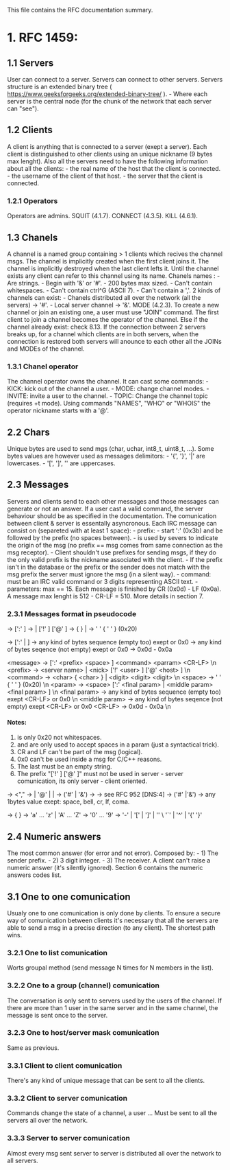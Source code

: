 
This file contains the RFC documentation summary.

# 1. RFC 1459:

## 1.1 Servers
User can connect to a server.
Servers can connect to other servers.
Servers structure is an extended binary tree ( https://www.geeksforgeeks.org/extended-binary-tree/ ).
	- Where each server is the central node (for the chunk of the network that each server can "see").

## 1.2 Clients
A client is anything that is connected to a server (exept a server).
Each client is distinguished to other clients using an unique nickname (9 bytes max lenght).
Also all the servers need to have the following information about all the clients:
	- the real name of the host that the client is connected.
	- the username of the client of that host.
	- the server that the client is connected.

### 1.2.1 Operators
Operators are admins.
SQUIT (4.1.7).
CONNECT (4.3.5).
KILL (4.6.1).

## 1.3 Chanels
A channel is a named group containing > 1 clients which recives the channel msgs.
The channel is implicitly created when the first client joins it.
The channel is implicitly destroyed when the last client lefts it.
Until the channel exists any client can refer to this channel using its name.
Chanels names :
	- Are strings.
	- Begin with '&' or '#'.
	- 200 bytes max sized.
	- Can't contain whitespaces.
	- Can't contain ctrl^G (ASCII 7).
	- Can't contain a ','.
2 kinds of channels can exist:
	- Chanels distributed all over the network (all the servers) -> '#'.
	- Local server channel -> '&'.
MODE (4.2.3).
To create a new channel or join an existing one, a user must use "JOIN" command.
The first client to join a channel becomes the operator of the channel.
Else if the channel already exist: check 8.13.
If the connection between 2 servers breaks up, for a channel which clients are in both servers, when the connection is restored both servers will anounce to each other all the JOINs and MODEs of the channel.

### 1.3.1 Chanel operator
The channel operator owns the channel.
It can cast some commands:
	- KICK: kick out of the channel a user.
	- MODE: change channel modes.
	- INVITE: invite a user to the channel.
	- TOPIC: Change the channel topic (requires +t mode).
Using commands "NAMES", "WHO" or "WHOIS" the operator nickname starts with a '@'.

## 2.2 Chars
Unique bytes are used to send mgs (char, uchar, int8_t, uint8_t, ...).
Some bytes values are however used as messages delimitors:
	- '{', '}', '|' are lowercases.
	- '[', ']', '\' are uppercases.

## 2.3 Messages
Servers and clients send to each other messages and those messages can generate or not an answer.
If a user cast a valid command, the server behaviour should be as specified in the documentation.
The comunication between client & server is essentally asyncronous.
Each IRC message can consist on (separeted with at least 1 space):
	- <optional> prefix:
		- start ':' (0x3b) and be followed by the prefix (no spaces between).
		- is used by severs to indicate the origin of the msg
			(no prefix == msg comes from same connection as the msg receptor).
		- Client shouldn't use prefixes for sending msgs, if they do the only valid prefix
			is the nickname associated with the client.
		- If the prefix isn't in the database or the prefix or the sender does not match with
			the msg prefix the server must ignore the msg (in a silent way).
	- command: must be an IRC valid command or 3 digits representing ASCII text.
	- parameters: max == 15.
Each message is finished by CR (0x0d) - LF (0x0a).
A message max lenght is 512 - CR-LF = 510.
More details in section 7.

### 2.3.1 Messages format in pseudocode
<message>		-> [':' <prefix> <space> ] <command> <parram> <CR-LF>
<prefix>		-> <server name> | <nick> ['!' <user> ] ['@' <host> ]
<command>		-> <char> { <char> } | <digit> <digit> <digit>
<space>		-> ' ' { ' ' } (0x20)
<param>			-> <space> [':' <final param> | <middle param> <final param> ]
<final param>	-> any kind of bytes sequence (empty too) exept <CR-LF> or 0x0
<middle param>	-> any kind of bytes seqence (not empty) exept <CR-LF> or 0x0
<CR-LF>			-> 0x0d - 0x0a

\<message\>		-\> [':' \<prefix\> \<space\> ] \<command\> \<parram\> \<CR-LF\> \n
\<prefix\>		-\> \<server name\> | \<nick\> ['!' \<user\> ] ['@' \<host\> ] \n
\<command\>		-\> \<char\> { \<char\> } | \<digit\> \<digit\> \<digit\> \n
\<space\>		-\> ' ' { ' ' } (0x20) \n
\<param\>			-\> \<space\> [':' \<final param\> | \<middle param\> \<final param\> ] \n
\<final param\>	-\> any kind of bytes sequence (empty too) exept \<CR-LF\> or 0x0 \n
\<middle param\>	-\> any kind of bytes seqence (not empty) exept \<CR-LF\> or 0x0 
\<CR-LF\>			-> 0x0d - 0x0a	\n

#### Notes:
1) <space> is only 0x20 not whitespaces.
2) <final param> and <middle param> are only used to accept spaces in a param
	(just a syntactical trick).
3) CR and LF can't be part of the msg (logical).
4) 0x0 can't be used inside a msg for C/C++ reasons.
5) The last <param> must be an empty string.
6) The prefix "['!' <user> ] ['@' <host> ]" must not be used in
	server - server comunication, its only server - client oriented.

<target>		-> <a> <"," <target>
<a>				-> <channel> | <user> '@' <server name> | <nick> | <mask>
<channel>		-> ('#' | '&') <string>
<server name>	-> <host>
<host>			-> see RFC 952 [DNS:4]
<mask>			-> ('#' |'&') <string>
<string>		-> any 1bytes value exept: space, bell, cr, lf, coma.

<user> 			-> <string with coma> { <string with coma> }
<leter>			-> 'a' ... 'z' | 'A' ... 'Z'
<digit>			-> '0' ... '9'
<especial>		-> '-' | '[' | ']' | '\' \ '`' | '^' | '{' '}'

## 2.4 Numeric answers
The most common answer (for error and not error).
Composed by:
	- 1) The sender prefix.
	- 2) 3 digit integer.
	- 3) The receiver.
A client can't raise a numeric answer (it's silently ignored).
Section 6 contains the numeric answers codes list.

## 3.1 One to one comunication
Usualy one to one comunication is only done by clients.
To ensure a secure way of comunication between clients it's necessary that all the servers are able to send a msg in a precise direction (to any client).
The shortest path wins.

### 3.2.1 One to list comunication
Worts groupal method (send message N times for N members in the list).

### 3.2.2 One to a group (channel) comunication
The conversation is only sent to servers used by the users of the channel.
If there are more than 1 user in the same server and in the same channel, the	message is sent once to the server.

### 3.2.3 One to host/server mask comunication
Same as previous.

### 3.3.1 Client to client comunication
There's any kind of unique message that can be sent to all the clients.

### 3.3.2 Client to server comunication
Commands change the state of a channel, a user ...
Must be sent to all the servers all over the network.

### 3.3.3 Server to server comunication
Almost every msg sent server to server is distributed all over the network to all servers.





